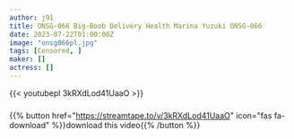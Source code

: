 ```yaml
---
author: j91
title: ONSG-066 Big-Boob Delivery Health Marina Yuzuki ONSG-066
date: 2023-07-22T01:00:00Z
image: "onsg066pl.jpg"
tags: [Censored, ]
maker: []
actress: []
---
```



{{< youtubepl 3kRXdLod41UaaO >}}
###

{{% button href="https://streamtape.to/v/3kRXdLod41UaaO" icon="fas fa-download" %}}download this video{{% /button %}}
